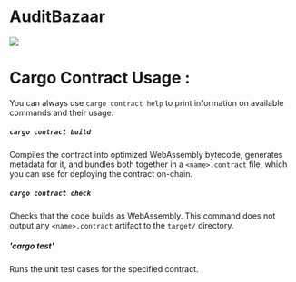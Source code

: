 # **AuditBazaar**

![](https://github-production-user-asset-6210df.s3.amazonaws.com/106224868/255558416-ca967656-dd48-47ac-8d95-d48699ecdd58.svg)


# Cargo Contract Usage : 
You can always use `cargo contract help` to print information on available
commands and their usage.

##### `cargo contract build`

Compiles the contract into optimized WebAssembly bytecode, generates metadata for it,
and bundles both together in a `<name>.contract` file, which you can use for
deploying the contract on-chain.

##### `cargo contract check`

Checks that the code builds as WebAssembly. This command does not output any `<name>.contract`
artifact to the `target/` directory.

##### 'cargo test'

Runs the unit test cases for the specified contract.
